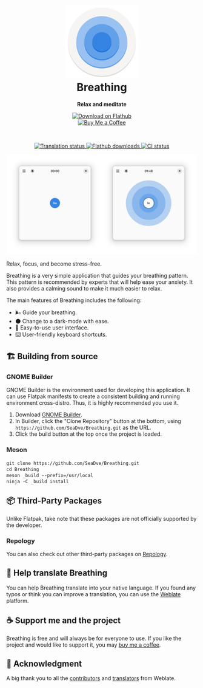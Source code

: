 <h1 align="center">
  <img src="data/logo/io.github.seadve.Breathing.svg" alt="Breathing" width="192" height="192"/>
  <br>
  Breathing
</h1>

<p align="center">
  <strong>Relax and meditate</strong>
</p>

<p align="center">
  <a href="https://flathub.org/apps/details/io.github.seadve.Breathing">
    <img alt="Download on Flathub" src="https://dl.flathub.org/assets/badges/flathub-badge-i-en.svg" width="200"/>
  </a>
  <br>
  <a href="https://www.buymeacoffee.com/seadve">
    <img alt="Buy Me a Coffee" src="https://img.buymeacoffee.com/button-api/?text=Buy me a coffee&emoji=&slug=seadve&button_colour=FFDD00&font_colour=000000&font_family=Inter&outline_colour=000000&coffee_colour=ffffff" width="150"/>
  </a>
</p>

<br>
<p align="center">
  <a href="https://hosted.weblate.org/projects/kooha/breathing/">
    <img alt="Translation status" src="https://hosted.weblate.org/widgets/kooha/-/Breathing/svg-badge.svg"/>
  </a>
  <a href="https://flathub.org/apps/details/io.github.seadve.Breathing">
    <img alt="Flathub downloads" src="https://img.shields.io/badge/dynamic/json?color=informational&label=downloads&logo=flathub&logoColor=white&query=%24.installs_total&url=https%3A%2F%2Fflathub.org%2Fapi%2Fv2%2Fstats%2Fio.github.seadve.Breathing"/>
  </a>
  <a href="https://github.com/SeaDve/Breathing/actions/workflows/testing.yml">
    <img alt="CI status" src="https://github.com/SeaDve/Breathing/actions/workflows/testing.yml/badge.svg"/>
  </a>
</p>

<p align="center">
  <img src="screenshots/preview.png" alt="Preview"/>
</p>

Relax, focus, and become stress-free.

Breathing is a very simple application that guides your breathing pattern. This
pattern is recommended by experts that will help ease your anxiety. It also provides
a calming sound to make it much easier to relax.

The main features of Breathing includes the following:
* 🌬️ Guide your breathing.
* 🌑 Change to a dark-mode with ease.
* 📱 Easy-to-use user interface.
* ⌨️ User-friendly keyboard shortcuts.

## 🏗️ Building from source

### GNOME Builder
GNOME Builder is the environment used for developing this application. It can use Flatpak manifests to create a consistent building and running environment cross-distro. Thus, it is highly recommended you use it.

1. Download [GNOME Builder](https://flathub.org/apps/details/org.gnome.Builder).
2. In Builder, click the "Clone Repository" button at the bottom, using `https://github.com/SeaDve/Breathing.git` as the URL.
3. Click the build button at the top once the project is loaded.

### Meson
```
git clone https://github.com/SeaDve/Breathing.git
cd Breathing
meson _build --prefix=/usr/local
ninja -C _build install
```

## 📦 Third-Party Packages

Unlike Flatpak, take note that these packages are not officially supported by the developer.

### Repology

You can also check out other third-party packages on [Repology](https://repology.org/project/breathing/versions).

## 🙌 Help translate Breathing
You can help Breathing translate into your native language. If you found any typos
or think you can improve a translation, you can use the [Weblate](https://hosted.weblate.org/projects/kooha/breathing/) platform.

## ☕ Support me and the project

Breathing is free and will always be for everyone to use. If you like the project and
would like to support it, you may [buy me a coffee](https://www.buymeacoffee.com/seadve).

## 💝 Acknowledgment

A big thank you to all the [contributors](https://github.com/SeaDve/Breathing/graphs/contributors)
and [translators](https://hosted.weblate.org/projects/kooha/breathing/) from Weblate.

